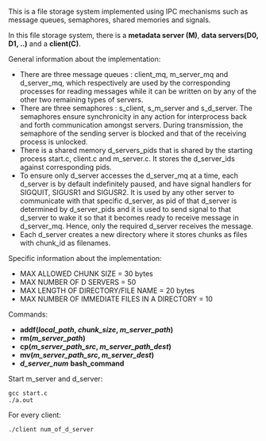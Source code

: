 This is a file storage system implemented using IPC mechanisms such as message queues, semaphores, shared memories and signals.

In this file storage system, there is a **metadata server (M)**, **data
servers(D0, D1, ..)** and a **client(C)**.

General information about the implementation:

 - There are three message queues : ​client_mq​, ​m_server_mq and
d_server_mq​, which respectively are used by the corresponding
processes for reading messages while it can be written on by any
of the other two remaining types of servers.
 - There are three semaphores : ​s_client​, ​s_m_server and
s_d_server​. The semaphores ensure synchronicity in any action
for interprocess back and forth communication amongst servers.
During transmission, the semaphore of the sending server is
blocked and that of the receiving process is unlocked.
 - There is a shared memory ​d_servers_pids that is shared by the
starting process start.c, client.c and m_server.c. It stores the
d_server_ids against corresponding pids.
 - To ensure only d_server accesses the d_server_mq at a time,
each d_server is by default indefinitely paused, and have signal
handlers for SIGQUIT, SIGUSR1 and SIGUSR2. It is used by any
other server to communicate with that specific d_server, as pid of
that d_server is determined by d_server_pids and it is used to
send signal to that d_server to wake it so that it becomes ready to
receive message in d_server_mq. Hence, only the required
d_server receives the message.
 - Each d_server creates a new directory where it stores chunks as
files with chunk_id as filenames.

Specific information about the implementation:
 - MAX ALLOWED CHUNK SIZE = 30 bytes
 - MAX NUMBER OF D SERVERS  = 50
 - MAX LENGTH OF DIRECTORY/FILE NAME = 20 bytes
 - MAX NUMBER OF IMMEDIATE FILES IN A DIRECTORY = 10

 Commands:
 - **addf(*local_path*, *chunk_size*, *m_server_path*)**
 - **rm(*m_server_path*)**
 - **cp(*m_server_path_src*, *m_server_path_dest*)**
 - **mv(*m_server_path_src*, *m_server_dest*)**
 - ***d_server_num*** **bash_command**

 Start m_server and d_server:

    gcc start.c
    ./a.out

For every client: 

    ./client num_of_d_server